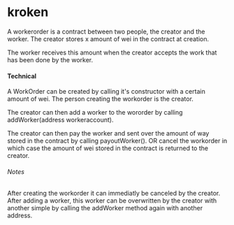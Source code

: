 # kroken

A workerorder is a contract between two people, the creator and the worker.
The creator stores x amount of wei in the contract at creation.

The worker receives this amount when the creator accepts the work that has been done by the worker.


#### Technical
A WorkOrder can be created by calling it's constructor with a certain amount of wei.
The person creating the workorder is the creator.

The creator can then add a worker to the wororder by calling addWorker(address workeraccount).

The creator can then pay the worker and sent over the amount of way stored in the contract by calling payoutWorker(). OR cancel the workorder in which case the amount of wei stored in the contract is returned to the creator.

###### Notes
After creating the workorder it can immediatly be canceled by the creator.
After adding a worker, this worker can be overwritten by the creator with another simple by calling the addWorker method again with another address.
